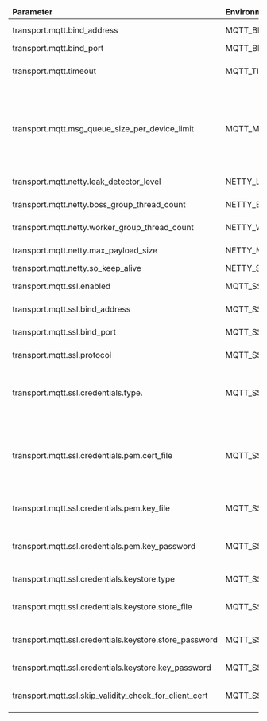 <table>
    <thead>
      <tr>
          <td><b>Parameter</b></td><td><b>Environment Variable</b></td><td><b>Default Value</b></td><td><b>Description</b></td>
      </tr>
    </thead>
    <tbody>
    <tr>
        <td>transport.mqtt.bind_address</td>
        <td>MQTT_BIND_ADDRESS</td>
        <td>0.0.0.0</td>
        <td>MQTT bind address</td>
    </tr>
    <tr>
        <td>transport.mqtt.bind_port</td>
        <td>MQTT_BIND_PORT</td>
        <td>1883</td>
        <td>MQTT bind port</td>
    </tr>
    <tr>
        <td>transport.mqtt.timeout</td>
        <td>MQTT_TIMEOUT</td>
        <td>10000</td>
        <td>MQTT processing timeout in milliseconds</td>
    </tr>
<tr>
        <td>transport.mqtt.msg_queue_size_per_device_limit</td>
        <td>MQTT_MSG_QUEUE_SIZE_PER_DEVICE_LIMIT</td>
        <td>100</td>
        <td>Messages await in the queue before device connected state. This limit works on low level before
            TenantProfileLimits mechanism
        </td>
    </tr>
    <tr>
        <td>transport.mqtt.netty.leak_detector_level</td>
        <td>NETTY_LEAK_DETECTOR_LVL</td>
        <td>DISABLED</td>
        <td>Netty leak detector level</td>
    </tr>
    <tr>
        <td>transport.mqtt.netty.boss_group_thread_count</td>
        <td>NETTY_BOSS_GROUP_THREADS</td>
        <td>1</td>
        <td>Netty BOSS threads count</td>
    </tr>
    <tr>
        <td>transport.mqtt.netty.worker_group_thread_count</td>
        <td>NETTY_WORKER_GROUP_THREADS</td>
        <td>12</td>
        <td>Netty worker threads count</td>
    </tr>
    <tr>
        <td>transport.mqtt.netty.max_payload_size</td>
        <td>NETTY_MAX_PAYLOAD_SIZE</td>
        <td>65536</td>
        <td>Max payload size in bytes</td>
    </tr>
    <tr>
        <td>transport.mqtt.netty.so_keep_alive</td>
        <td>NETTY_SO_KEEPALIVE</td>
        <td>false</td>
        <td></td>
    </tr>
    <tr>
        <td>transport.mqtt.ssl.enabled</td>
        <td>MQTT_SSL_ENABLED</td>
        <td>false</td>
        <td>Enable/disable MQTTS support</td>
    </tr>
    <tr>
        <td>transport.mqtt.ssl.bind_address</td>
        <td>MQTT_SSL_BIND_ADDRESS</td>
        <td>0.0.0.0</td>
        <td>MMQTT SSL bind address</td>
    </tr>
    <tr>
        <td>transport.mqtt.ssl.bind_port</td>
        <td>MQTT_SSL_BIND_PORT</td>
        <td>8883</td>
        <td>MQTT SSL bind port</td>
    </tr>
    <tr>
        <td>transport.mqtt.ssl.protocol</td>
        <td>MQTT_SSL_PROTOCOL</td>
        <td>TLSv1.2</td>
        <td>SSL protocol: See <a href="http://docs.oracle.com/javase/8/docs/technotes/guides/security/StandardNames.html#SSLContext">this
            link</a></td>
    </tr>
    <tr>
        <td>transport.mqtt.ssl.credentials.type.</td>
        <td>MQTT_SSL_CREDENTIALS_TYPE</td>
        <td>PEM</td>
        <td>Server credentials type (PEM - pem certificate file; KEYSTORE - java keystore)</td>
    </tr>
    <tr>
        <td>transport.mqtt.ssl.credentials.pem.cert_file</td>
        <td>MQTT_SSL_PEM_CERT</td>
        <td>mqttserver.pem</td>
        <td>Path to the server certificate file (holds server certificate or certificate chain, may include server
            private key)
        </td>
    </tr>
    <tr>
        <td>transport.mqtt.ssl.credentials.pem.key_file</td>
        <td>MQTT_SSL_PEM_KEY</td>
        <td>mqttserver_key.pem</td>
        <td>Path to the server certificate private key file (optional)</td>
    </tr>
    <tr>
        <td>transport.mqtt.ssl.credentials.pem.key_password</td>
        <td>MQTT_SSL_PEM_KEY_PASSWORD</td>
        <td>server_key_password</td>
        <td>Server certificate private key password (optional)</td>
    </tr>
    <tr>
        <td>transport.mqtt.ssl.credentials.keystore.type</td>
        <td>MQTT_SSL_KEY_STORE_TYPE</td>
        <td>JKS</td>
        <td>Type of the key store</td>
    </tr>
    <tr>
        <td>transport.mqtt.ssl.credentials.keystore.store_file</td>
        <td>MQTT_SSL_KEY_STORE</td>
        <td>mqttserver.jks</td>
        <td>Path to the key store that holds the SSL certificate</td>
    </tr>
    <tr>
        <td>transport.mqtt.ssl.credentials.keystore.store_password</td>
        <td>MQTT_SSL_KEY_STORE_PASSWORD</td>
        <td>server_ks_password</td>
        <td>Password used to access the key store</td>
    </tr>
    <tr>
        <td>transport.mqtt.ssl.credentials.keystore.key_password</td>
        <td>MQTT_SSL_KEY_PASSWORD</td>
        <td>server_key_password</td>
        <td>Password used to access the key</td>
    </tr>
    <tr>
        <td>transport.mqtt.ssl.skip_validity_check_for_client_cert</td>
        <td>MQTT_SSL_SKIP_VALIDITY_CHECK_FOR_CLIENT_CERT</td>
        <td>false</td>
        <td>Skip certificate validity check for client certificates</td>
    </tr>
    </tbody>
</table>